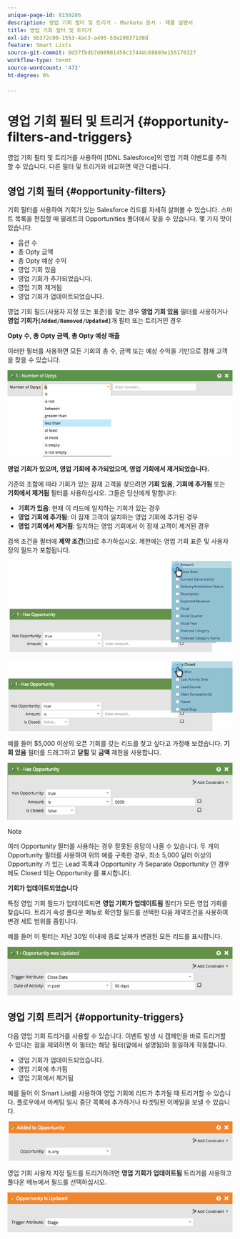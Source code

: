 ```yaml
---
unique-page-id: 8159286
description: 영업 기회 필터 및 트리거 - Marketo 문서 - 제품 설명서
title: 영업 기회 필터 및 트리거
exl-id: 5b372c00-1553-4ac3-a495-53e208371d8d
feature: Smart Lists
source-git-commit: 0d37fbdb7d08901458c1744dc68893e155176327
workflow-type: tm+mt
source-wordcount: '473'
ht-degree: 0%

---
```


# 영업 기회 필터 및 트리거 {#opportunity-filters-and-triggers}

영업 기회 필터 및 트리거를 사용하여 [!DNL Salesforce]의 영업 기회 이벤트를 추적할 수 있습니다. 다른 필터 및 트리거와 비교하면 약간 다릅니다.

## 영업 기회 필터 {#opportunity-filters}

기회 필터를 사용하여 기회가 있는 Salesforce 리드를 자세히 살펴볼 수 있습니다. 스마트 목록을 편집할 때 팔레트의 Opportunities 폴더에서 찾을 수 있습니다. 몇 가지 맛이 있습니다.

* 옵션 수
* 총 Opty 금액
* 총 Opty 예상 수익
* 영업 기회 있음
* 영업 기회가 추가되었습니다.
* 영업 기회 제거됨
* 영업 기회가 업데이트되었습니다.

영업 기회 필드(사용자 지정 또는 표준)를 찾는 경우 **영업 기회 있음** 필터를 사용하거나 **영업 기회가`[Added/Removed/Updated]`**&#x200B;개 필터 또는 트리거인 경우

**Opty 수, 총 Opty 금액, 총 Opty 예상 매출**

이러한 필터를 사용하면 모든 기회의 총 수, 금액 또는 예상 수익을 기반으로 잠재 고객을 찾을 수 있습니다.

![](assets/opportunity-filters-and-triggers-1.png)

**영업 기회가 있으며, 영업 기회에 추가되었으며, 영업 기회에서 제거되었습니다.**

기준의 조합에 따라 기회가 있는 잠재 고객을 찾으려면 **기회 있음**, **기회에 추가됨** 또는 **기회에서 제거됨** 필터를 사용하십시오. 그들은 당신에게 말합니다:

* **기회가 있음**: 현재 이 리드에 일치하는 기회가 있는 경우
* **영업 기회에 추가됨**: 이 잠재 고객이 일치하는 영업 기회에 추가된 경우
* **영업 기회에서 제거됨**: 일치하는 영업 기회에서 이 잠재 고객이 제거된 경우

검색 조건을 필터에 **제약 조건**(으)로 추가하십시오. 제한에는 영업 기회 표준 및 사용자 정의 필드가 포함됩니다.

![](assets/opportunity-filters-and-triggers-2.png)

![](assets/opportunity-filters-and-triggers-3.png)

예를 들어 $5,000 이상의 오픈 기회를 갖는 리드를 찾고 싶다고 가정해 보겠습니다. **기회 있음** 필터를 드래그하고 **닫힘** 및 **금액** 제한을 사용합니다.

![](assets/opportunity-filters-and-triggers-4.png)

>[!NOTE]
>
>여러 Opportunity 필터를 사용하는 경우 잘못된 응답이 나올 수 있습니다. 두 개의 Opportunity 필터를 사용하여 위의 예를 구축한 경우, 최소 5,000 달러 이상의 Opportunity 가 있는 Lead 목록과 Opportunity 가 Separate Opportunity 인 경우에도 Closed 되는 Opportunity 를 표시합니다.

**기회가 업데이트되었습니다**

특정 영업 기회 필드가 업데이트되면 **영업 기회가 업데이트됨** 필터가 모든 영업 기회를 찾습니다. 트리거 속성 풀다운 메뉴로 확인할 필드를 선택한 다음 제약조건을 사용하여 변경 세트 범위를 좁힙니다.

예를 들어 이 필터는 지난 30일 이내에 종료 날짜가 변경된 모든 리드를 표시합니다.

![](assets/opportunity-filters-and-triggers-5.png)

## 영업 기회 트리거 {#opportunity-triggers}

다음 영업 기회 트리거를 사용할 수 있습니다. 이벤트 발생 시 캠페인을 바로 트리거할 수 있다는 점을 제외하면 이 필터는 해당 필터(앞에서 설명됨)와 동일하게 작동합니다.

* 영업 기회가 업데이트되었습니다.
* 영업 기회에 추가됨
* 영업 기회에서 제거됨

예를 들어 이 Smart List를 사용하여 영업 기회에 리드가 추가될 때 트리거할 수 있습니다. 플로우에서 마케팅 일시 중단 목록에 추가하거나 타겟팅된 이메일을 보낼 수 있습니다.

![](assets/opportunity-filters-and-triggers-6.png)

영업 기회 사용자 지정 필드를 트리거하려면 **영업 기회가 업데이트됨** 트리거를 사용하고 풀다운 메뉴에서 필드를 선택하십시오.

![](assets/opportunity-filters-and-triggers-7.png)
